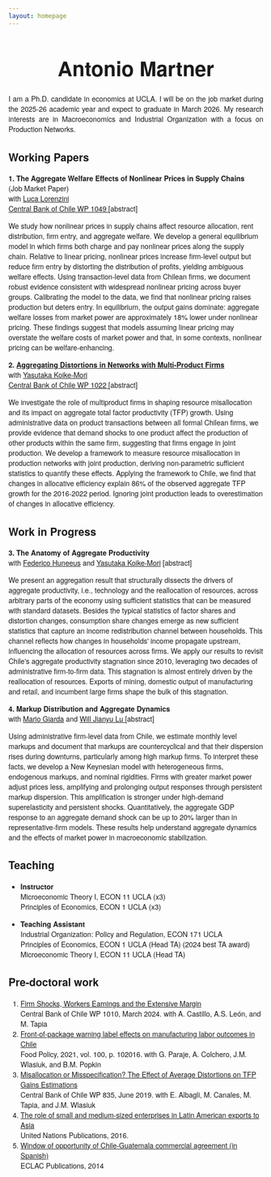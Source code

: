 ```yaml
---
layout: homepage
---
```

<style>
  body {
    font-family: "Helvetica Neue", Helvetica, Arial, sans-serif;
  }

  h1, h2, h3 {
    font-family: "Helvetica Neue", Helvetica, Arial;
  }
</style>

<head>
  <style>
    h1 {
      font-size: 40px;    /* adjust as you like */
      line-height: 1.2;
      font-weight: bold;
    }
  </style>
</head>

<h1 align="center">
Antonio Martner
</h1>
  
<p align="justify">
I am a Ph.D. candidate in economics at UCLA. I will be on the job market during the 2025-26 academic year and expect to graduate in March 2026. My research interests are in Macroeconomics and Industrial Organization with a focus on Production Networks.
</p>

## Working Papers
**1. The Aggregate Welfare Effects of Nonlinear Prices in Supply Chains**  <br>
(Job Market Paper) <br>
with <a href="https://sites.google.com/view/lucalorenzini/"> Luca Lorenzini </a> <br>
<a href="https://www.bcentral.cl/en/web/banco-central/content/-/detalle/documento-de-trabajo-1049"> Central Bank of Chile WP 1049 </a>
[<span class="abstract-toggle" onclick="toggleAbstract('abstract1.1')">abstract</span>]
<div id="abstract1.1" class="abstract-content">
We study how nonlinear prices in supply chains affect resource allocation, rent distribution, firm entry, and aggregate welfare. We develop a general equilibrium model in which firms both charge and pay nonlinear prices along the supply chain. Relative to linear pricing, nonlinear prices increase firm-level output but reduce firm entry by distorting the distribution of profits, yielding ambiguous welfare effects. Using transaction-level data from Chilean firms, we document robust evidence consistent with widespread nonlinear pricing across buyer groups. Calibrating the model to the data, we find that nonlinear pricing raises production but deters entry. In equilibrium, the output gains dominate: aggregate welfare losses from market power are approximately 18% lower under nonlinear pricing. These findings suggest that models assuming linear pricing may overstate the welfare costs of market power and that, in some contexts, nonlinear pricing can be welfare-enhancing. 
</div>


**2. <a href="https://yasutakakoike-mori.com/files/Yasu_JMP.pdf"> Aggregating Distortions in Networks with Multi-Product Firms </a>** <br>
with <a href="https://yasutakakoike-mori.com/"> Yasutaka  Koike-Mori</a> <br>
<a href="https://www.bcentral.cl/en/web/banco-central/content/-/detalle/documento-de-trabajo-1022">  Central Bank of Chile WP 1022 </a>
[<span class="abstract-toggle" onclick="toggleAbstract('abstract1.2')">abstract</span>]
<div id="abstract1.2" class="abstract-content">
We investigate the role of multiproduct firms in shaping resource misallocation and its impact on aggregate total factor productivity (TFP) growth. Using administrative data on product transactions between all formal Chilean firms, we provide evidence that demand shocks to one product affect the production of other products within the same firm, suggesting that firms engage in joint production. We develop a framework to measure resource misallocation in production networks with joint production, deriving non-parametric sufficient statistics to quantify these effects. Applying the framework to Chile, we find that changes in allocative efficiency explain 86% of the observed aggregate TFP growth for the 2016-2022 period. Ignoring joint production leads to overestimation of changes in allocative efficiency.
</div>

## Work in Progress

**3. The Anatomy of Aggregate Productivity** <br>
with <a href="https://www.fedehuneeus.com/"> Federico Huneeus</a>   and <a href="https://yasutakakoike-mori.com/"> Yasutaka Koike-Mori</a> [<span class="abstract-toggle" onclick="toggleAbstract('abstract2.1')">abstract</span>]
<div id="abstract2.1" class="abstract-content">
We present an aggregation result that structurally dissects the drivers of aggregate productivity, i.e., technology and the reallocation of resources, across arbitrary parts of the economy using sufficient statistics that can be measured with standard datasets. Besides the typical statistics of factor shares and distortion changes, consumption share changes emerge as new sufficient statistics that capture an income redistribution channel between households. This channel reflects how changes in households' income propagate upstream, influencing the allocation of resources across firms. We apply our results to revisit Chile's aggregate productivity stagnation since 2010, leveraging two decades of administrative firm-to-firm data. This stagnation is almost entirely driven by the reallocation of resources. Exports of mining, domestic output of manufacturing and retail, and incumbent large firms shape the bulk of this stagnation.
</div>

**4. Markup Distribution and Aggregate Dynamics** <br>
with <a href="https://www.mariogiarda.com/"> Mario Giarda</a> and <a href="https://jianyulu.weebly.com/"> Will Jianyu Lu </a>  [<span class="abstract-toggle" onclick="toggleAbstract('abstract2.2')">abstract</span>]
<div id="abstract2.2" class="abstract-content">
Using administrative firm-level data from Chile, we estimate monthly level markups and document that markups are countercyclical and that their dispersion rises during downturns, particularly among high markup firms. To interpret these facts, we develop a New Keynesian model with heterogeneous firms, endogenous markups, and nominal rigidities. Firms with greater market power adjust prices less, amplifying and prolonging output responses through persistent markup dispersion. This amplification is stronger under high-demand superelasticity and persistent shocks. Quantitatively, the aggregate GDP response to an aggregate demand shock can be up to 20% larger than in representative-firm models. These results help understand aggregate dynamics and the effects of market power in macroeconomic stabilization.
</div>



## Teaching
- **Instructor**<br>
Microeconomic Theory I, ECON 11 UCLA (x3)<br>
Principles of Economics, ECON 1 UCLA (x3)

- **Teaching Assistant**  <br>
Industrial Organization: Policy and Regulation, ECON 171 UCLA <br> 
Principles of Economics, ECON 1 UCLA (Head TA) (2024 best TA award) <br>
Microeconomic Theory I, ECON 11 UCLA (Head TA) 

## Pre-doctoral work
1. <a href="https://www.bcentral.cl/en/content/-/details/documento-de-trabajo-n-1010">Firm Shocks, Workers Earnings and the Extensive Margin</a> <br> 
Central Bank of Chile WP 1010, March 2024. with A. Castillo, A.S. León, and M. Tapia
2. <a href="https://www.sciencedirect.com/science/article/pii/S0306919220302220">Front-of-package warning label effects on manufacturing labor outcomes in Chile</a> <br>
Food Policy, 2021, vol. 100, p. 102016. with G. Paraje, A. Colchero, J.M. Wlasiuk, and B.M. Popkin
3. <a href="https://www.bcentral.cl/documents/33528/133326/dtbc835.pdf/e7b4b638-ea7d-fe32-e360-4f79ece2edf4?t=1655149225333">Misallocation or Misspecification? The Effect of Average Distortions on TFP Gains Estimations</a> <br> 
Central Bank of Chile WP 835, June 2019. with E. Albagli, M. Canales, M. Tapia, and J.M. Wlasiuk
4. <a href="https://www.un-ilibrary.org/content/books/9789210572187c007">The role of small and medium-sized enterprises in Latin American exports to Asia</a> <br> 
United Nations Publications, 2016.
5. <a href="https://repository.eclac.org/handle/11362/37216">Window of opportunity of Chile-Guatemala commercial agreement (in Spanish)</a> <br> 
ECLAC Publications, 2014 





